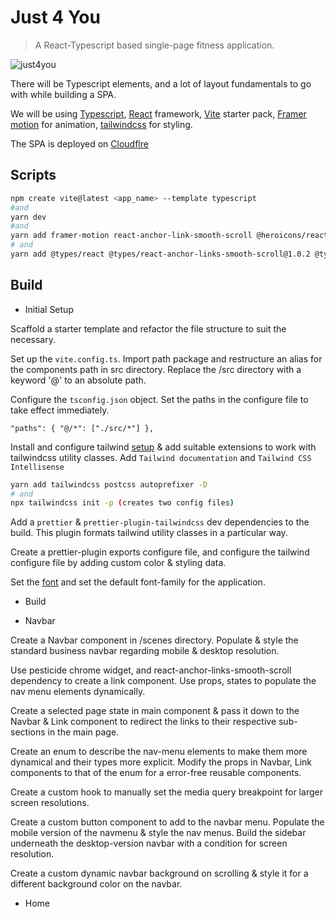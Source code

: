 # Just 4 You

> A React-Typescript based single-page fitness application.

![just4you](https://www.linkpicture.com/q/jsut4you.png)

There will be Typescript elements, and a lot of layout fundamentals to go with while building a SPA.

We will be using [Typescript](https://www.typescriptlang.org/), [React](https://reactjs.org/docs/getting-started.html) framework, [Vite](https://vitejs.dev/guide/) starter pack, [Framer motion](https://www.framer.com/docs/) for animation, [tailwindcss](https://tailwindcss.com/docs/installation) for styling.

The SPA is deployed on [Cloudflre](https://dash.cloudflare.com/)

## Scripts

```bash
npm create vite@latest <app_name> --template typescript
#and
yarn dev
#and
yarn add framer-motion react-anchor-link-smooth-scroll @heroicons/react (dependencies)
# and
yarn add @types/react @types/react-anchor-links-smooth-scroll@1.0.2 @types/node -D (dev dependencies)

```

## Build

- Initial Setup

Scaffold a starter template and refactor the file structure to suit the necessary.

Set up the `vite.config.ts`. Import path package and restructure an alias for the components path in src directory. Replace the /src directory with a keyword '@' to an absolute path.

Configure the `tsconfig.json` object. Set the paths in the configure file to take effect immediately.

`"paths": {
			"@/*": ["./src/*"]
		},
`

Install and configure tailwind [setup](https://tailwindcss.com/docs/guides/vite) & add suitable extensions to work with tailwindcss utility classes. Add `Tailwind documentation` and `Tailwind CSS Intellisense`

```bash
yarn add tailwindcss postcss autoprefixer -D
# and
npx tailwindcss init -p (creates two config files)

```

Add a `prettier` & `prettier-plugin-tailwindcss` dev dependencies to the build. This plugin formats tailwind utility classes in a particular way.

Create a prettier-plugin exports configure file, and configure the tailwind configure file by adding custom color & styling data.

Set the [font](https://fonts.google.com/specimen/Montserrat?query=monts) and set the default font-family for the application.

- Build

* Navbar

Create a Navbar component in /scenes directory. Populate & style the standard business navbar regarding mobile & desktop resolution.

Use pesticide chrome widget, and react-anchor-links-smooth-scroll dependency to create a link component. Use props, states to populate the nav menu elements dynamically.

Create a selected page state in main component & pass it down to the Navbar & Link component to redirect the links to their respective sub-sections in the main page.

Create an enum to describe the nav-menu elements to make them more dynamical and their types more explicit. Modify the props in Navbar, Link components to that of the enum for a error-free reusable components.

Create a custom hook to manually set the media query breakpoint for larger screen resolutions.

Create a custom button component to add to the navbar menu. Populate the mobile version of the navmenu & style the nav menus. Build the sidebar underneath the desktop-version navbar with a condition for screen resolution.

Create a custom dynamic navbar background on scrolling & style it for a different background color on the navbar.

* Home

